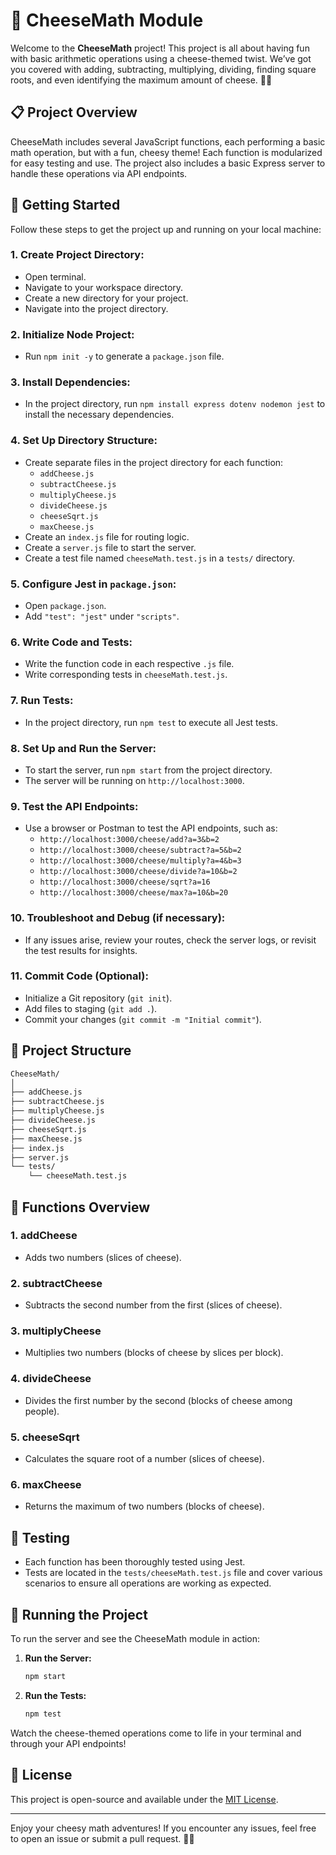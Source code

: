 # 🧀 CheeseMath Module

Welcome to the **CheeseMath** project! This project is all about having fun with basic arithmetic operations using a cheese-themed twist. We’ve got you covered with adding, subtracting, multiplying, dividing, finding square roots, and even identifying the maximum amount of cheese. 🍕🧀

## 📋 Project Overview

CheeseMath includes several JavaScript functions, each performing a basic math operation, but with a fun, cheesy theme! Each function is modularized for easy testing and use. The project also includes a basic Express server to handle these operations via API endpoints.

## 🔧 Getting Started

Follow these steps to get the project up and running on your local machine:

### 1. **Create Project Directory:**

- Open terminal.
- Navigate to your workspace directory.
- Create a new directory for your project.
- Navigate into the project directory.

### 2. **Initialize Node Project:**

- Run `npm init -y` to generate a `package.json` file.

### 3. **Install Dependencies:**

- In the project directory, run `npm install express dotenv nodemon jest` to install the necessary dependencies.

### 4. **Set Up Directory Structure:**

- Create separate files in the project directory for each function:
  - `addCheese.js`
  - `subtractCheese.js`
  - `multiplyCheese.js`
  - `divideCheese.js`
  - `cheeseSqrt.js`
  - `maxCheese.js`
- Create an `index.js` file for routing logic.
- Create a `server.js` file to start the server.
- Create a test file named `cheeseMath.test.js` in a `tests/` directory.

### 5. **Configure Jest in `package.json`:**

- Open `package.json`.
- Add `"test": "jest"` under `"scripts"`.

### 6. **Write Code and Tests:**

- Write the function code in each respective `.js` file.
- Write corresponding tests in `cheeseMath.test.js`.

### 7. **Run Tests:**

- In the project directory, run `npm test` to execute all Jest tests.

### 8. **Set Up and Run the Server:**

- To start the server, run `npm start` from the project directory.
- The server will be running on `http://localhost:3000`.

### 9. **Test the API Endpoints:**

- Use a browser or Postman to test the API endpoints, such as:
  - `http://localhost:3000/cheese/add?a=3&b=2`
  - `http://localhost:3000/cheese/subtract?a=5&b=2`
  - `http://localhost:3000/cheese/multiply?a=4&b=3`
  - `http://localhost:3000/cheese/divide?a=10&b=2`
  - `http://localhost:3000/cheese/sqrt?a=16`
  - `http://localhost:3000/cheese/max?a=10&b=20`

### 10. **Troubleshoot and Debug (if necessary):**

- If any issues arise, review your routes, check the server logs, or revisit the test results for insights.

### 11. **Commit Code (Optional):**

- Initialize a Git repository (`git init`).
- Add files to staging (`git add .`).
- Commit your changes (`git commit -m "Initial commit"`).

## 📂 Project Structure

```bash
CheeseMath/
│
├── addCheese.js
├── subtractCheese.js
├── multiplyCheese.js
├── divideCheese.js
├── cheeseSqrt.js
├── maxCheese.js
├── index.js
├── server.js
└── tests/
    └── cheeseMath.test.js
```

## 🧀 Functions Overview

### 1. **addCheese**

- Adds two numbers (slices of cheese).

### 2. **subtractCheese**

- Subtracts the second number from the first (slices of cheese).

### 3. **multiplyCheese**

- Multiplies two numbers (blocks of cheese by slices per block).

### 4. **divideCheese**

- Divides the first number by the second (blocks of cheese among people).

### 5. **cheeseSqrt**

- Calculates the square root of a number (slices of cheese).

### 6. **maxCheese**

- Returns the maximum of two numbers (blocks of cheese).

## 🧪 Testing

- Each function has been thoroughly tested using Jest.
- Tests are located in the `tests/cheeseMath.test.js` file and cover various scenarios to ensure all operations are working as expected.

## 🚀 Running the Project

To run the server and see the CheeseMath module in action:

1. **Run the Server:**

   ```bash
   npm start
   ```

2. **Run the Tests:**

   ```bash
   npm test
   ```

Watch the cheese-themed operations come to life in your terminal and through your API endpoints!

## 📄 License

This project is open-source and available under the [MIT License](LICENSE).

---

Enjoy your cheesy math adventures! If you encounter any issues, feel free to open an issue or submit a pull request. 🧀✨
